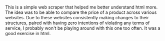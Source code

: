 This is a simple web scraper that helped me better understand html more. The idea was to be able to compare the price of a product across various websites.
Due to these websites consistently making changes to their structures, paired with having zero intentions of violating any terms of service, I probably won't be playing around with this one too often. It was a good exercise in html.
